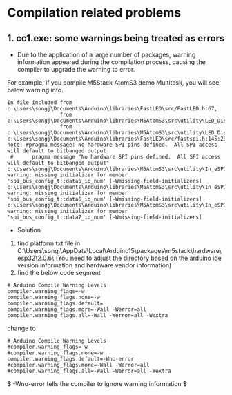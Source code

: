 # Compilation related problems 

## 1. cc1.exe: some warnings being treated as errors

+ Due to the application of a large number of packages, warning information appeared during the compilation process, causing the compiler to upgrade the warning to error. 

For example, if you compile M5Stack AtomS3 demo Multitask, you will see below warning info.

```
In file included from c:\Users\songj\Documents\Arduino\libraries\FastLED\src/FastLED.h:67,
                 from c:\Users\songj\Documents\Arduino\libraries\M5AtomS3\src\utility\LED_DisPlay.h:4,
                 from c:\Users\songj\Documents\Arduino\libraries\M5AtomS3\src\utility\LED_DisPlay.cpp:1:
c:\Users\songj\Documents\Arduino\libraries\FastLED\src/fastspi.h:145:23: note: #pragma message: No hardware SPI pins defined.  All SPI access will default to bitbanged output
 #      pragma message "No hardware SPI pins defined.  All SPI access will default to bitbanged output"
c:\Users\songj\Documents\Arduino\libraries\M5AtomS3\src\utility\In_eSPI.cpp:870:29: warning: missing initializer for member 'spi_bus_config_t::data5_io_num' [-Wmissing-field-initializers]
c:\Users\songj\Documents\Arduino\libraries\M5AtomS3\src\utility\In_eSPI.cpp:870:29: warning: missing initializer for member 'spi_bus_config_t::data6_io_num' [-Wmissing-field-initializers]
c:\Users\songj\Documents\Arduino\libraries\M5AtomS3\src\utility\In_eSPI.cpp:870:29: warning: missing initializer for member 'spi_bus_config_t::data7_io_num' [-Wmissing-field-initializers]
```
+ Solution

1. find platform.txt file in C:\Users\songj\AppData\Local\Arduino15\packages\m5stack\hardware\esp32\2.0.6\ (You need to adjust the directory based on the arduino ide version information and hardware vendor information)
2.  find the below code segment

```
# Arduino Compile Warning Levels
compiler.warning_flags=-w
compiler.warning_flags.none=-w
compiler.warning_flags.default=
compiler.warning_flags.more=-Wall -Werror=all
compiler.warning_flags.all=-Wall -Werror=all -Wextra
```
change to

```
# Arduino Compile Warning Levels
#compiler.warning_flags=-w
#compiler.warning_flags.none=-w
compiler.warning_flags.default=-Wno-error
#compiler.warning_flags.more=-Wall -Werror=all
#compiler.warning_flags.all=-Wall -Werror=all -Wextra
```

$ -Wno-error tells the compiler to ignore warning information $ 
